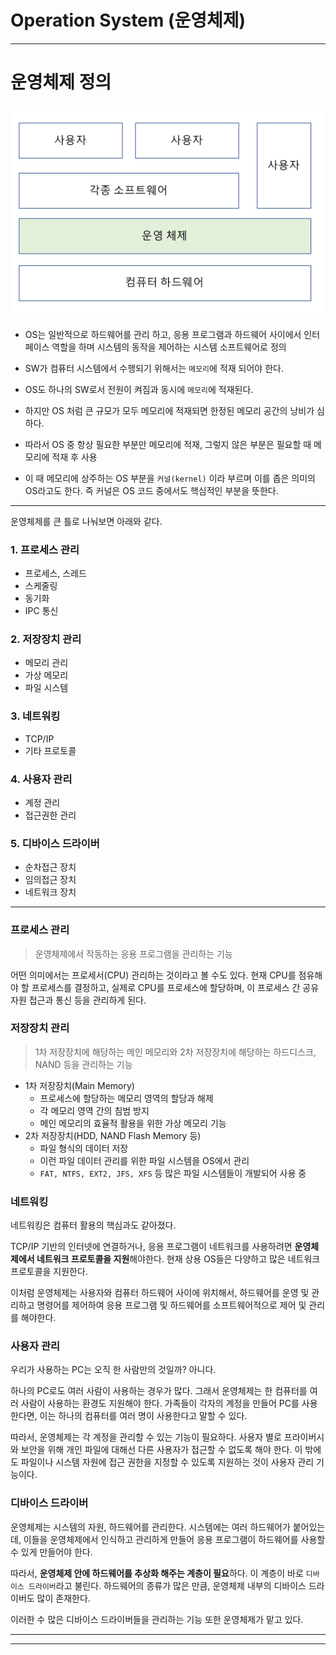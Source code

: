 # Operation System (운영체제)



---

<h1> 운영체제 정의
</h1>

![](pic/os_info_1.png)

- OS는 일반적으로 하드웨어를 관리 하고, 응용 프로그램과 하드웨어 사이에서 인터페이스 역할을 하며 시스템의 동작을 제어하는 시스템 소프트웨어로 정의

- SW가 컴퓨터 시스템에서 수행되기 위해서는 `메모리`에 적재 되어야 한다.
- OS도 하나의 SW로서 전원이 켜짐과 동시에 `메모리`에 적재된다.
- 하지만 OS 처럼 큰 규모가 모두 메모리에 적재되면 한정된 메모리 공간의 낭비가 심하다.
- 따라서 OS 중 항상 필요한 부분만 메모리에 적재, 그렇지 않은 부분은 필요할 때 메모리에 적재 후 사용
- 이 때 메모리에 상주하는 OS 부분을 `커널(kernel)` 이라 부르며 이를 좁은 의미의 OS라고도 한다. 즉 커널은 OS 코드 중에서도 핵심적인 부분을 뜻한다.



---

운영체제를 큰 틀로 나눠보면 아래와 같다.

### 1. 프로세스 관리

- 프로세스, 스레드
- 스케줄링
- 동기화
- IPC 통신

### 2. 저장장치 관리

- 메모리 관리
- 가상 메모리
- 파일 시스템

### 3. 네트워킹

- TCP/IP
- 기타 프로토콜

### 4. 사용자 관리

- 계정 관리
- 접근권한 관리

### 5. 디바이스 드라이버

- 순차접근 장치
- 임의접근 장치
- 네트워크 장치



---



### 프로세스 관리

> 운영체제에서 작동하는 응용 프로그램을 관리하는 기능

어떤 의미에서는 프로세서(CPU) 관리하는 것이라고 볼 수도 있다. 현재 CPU를 점유해야 할 프로세스를 결정하고, 실제로 CPU를 프로세스에 할당하며, 이 프로세스 간 공유 자원 접근과 통신 등을 관리하게 된다.



### 저장장치 관리

> 1차 저장장치에 해당하는 메인 메모리와 2차 저장장치에 해당하는 하드디스크, NAND 등을 관리하는 기능

- 1차 저장장치(Main Memory)
  - 프로세스에 할당하는 메모리 영역의 할당과 해제
  - 각 메모리 영역 간의 침범 방지
  - 메인 메모리의 효율적 활용을 위한 가상 메모리 기능
- 2차 저장장치(HDD, NAND Flash Memory 등)
  - 파일 형식의 데이터 저장
  - 이런 파일 데이터 관리를 위한 파일 시스템을 OS에서 관리
  - `FAT, NTFS, EXT2, JFS, XFS` 등 많은 파일 시스템들이 개발되어 사용 중



### 네트워킹

네트워킹은 컴퓨터 활용의 핵심과도 같아졌다.



TCP/IP 기반의 인터넷에 연결하거나, 응용 프로그램이 네트워크를 사용하려면 **운영체제에서 네트워크 프로토콜을 지원**해야한다. 현재 상용 OS들은 다양하고 많은 네트워크 프로토콜을 지원한다.

이처럼 운영체제는 사용자와 컴퓨터 하드웨어 사이에 위치해서, 하드웨어를 운영 및 관리하고 명령어를 제어하여 응용 프로그램 및 하드웨어를 소프트웨어적으로 제어 및 관리를 해야한다.



### 사용자 관리

우리가 사용하는 PC는 오직 한 사람만의 것일까? 아니다.

하나의 PC로도 여러 사람이 사용하는 경우가 많다. 그래서 운영체제는 한 컴퓨터를 여러 사람이 사용하는 환경도 지원해야 한다. 가족들이 각자의 계정을 만들어 PC를 사용한다면, 이는 하나의 컴퓨터를 여러 명이 사용한다고 말할 수 있다.

따라서, 운영체제는 각 계정을 관리할 수 있는 기능이 필요하다. 사용자 별로 프라이버시와 보안을 위해 개인 파일에 대해선 다른 사용자가 접근할 수 없도록 해야 한다. 이 밖에도 파일이나 시스템 자원에 접근 권한을 지정할 수 있도록 지원하는 것이 사용자 관리 기능이다.



### 디바이스 드라이버

운영체제는 시스템의 자원, 하드웨어를 관리한다. 시스템에는 여러 하드웨어가 붙어있는데, 이들을 운영체제에서 인식하고 관리하게 만들어 응용 프로그램이 하드웨어를 사용할 수 있게 만들어야 한다.

따라서, **운영체제 안에 하드웨어를 추상화 해주는 계층이 필요**하다. 이 계층이 바로 `디바이스 드라이버`라고 불린다. 하드웨어의 종류가 많은 만큼, 운영체제 내부의 디바이스 드라이버도 많이 존재한다.

이러한 수 많은 디바이스 드라이버들을 관리하는 기능 또한 운영체제가 맡고 있다.









___

---



